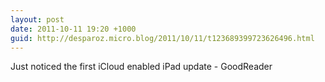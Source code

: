 ```yaml
---
layout: post
date: 2011-10-11 19:20 +1000
guid: http://desparoz.micro.blog/2011/10/11/t123689399723626496.html
---
```

Just noticed the first iCloud enabled iPad update - GoodReader
